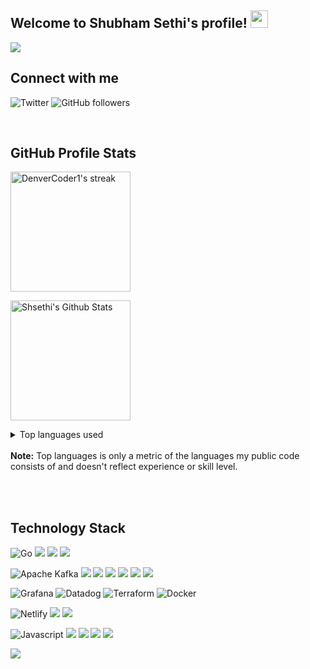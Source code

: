 <h2 align="left">
  Welcome to Shubham Sethi's profile!
  <img src="https://media.giphy.com/media/hvRJCLFzcasrR4ia7z/giphy.gif" width="28">
</h2>



<!-- Typing SVG by DenverCoder1 - https://github.com/DenverCoder1/readme-typing-svg -->
<p align="left">
  <a href="https://github.com/DenverCoder1/readme-typing-svg"><img src="https://readme-typing-svg.herokuapp.com?lines=Full+Stack+Developer;7%2B+years+of+experience;Always+learning+new+things"></a>
</p>


<h2 align="left">Connect with me</h3>

![Twitter](https://img.shields.io/twitter/follow/suave_sethi?label=@suave_sethi&amp;style=social)
![GitHub followers](https://img.shields.io/github/followers/shsethi?style=social)

<br/>

## GitHub Profile Stats

<!-- GitHub Readme Streak Stats - https://github.com/DenverCoder1/github-readme-streak-stats -->
<p align="left">
  <a href="https://github.com/DenverCoder1/github-readme-streak-stats">
    <img title="🔥 Get streak stats for your profile at git.io/streak-stats" alt="DenverCoder1's streak" src="https://github-readme-streak-stats.herokuapp.com/?user=shsethi&theme=tokyonight&hide_border=true" height="192px"/>
  </a>
  
<a href="https://github.com/anuraghazra/github-readme-stats"><img alt="Shsethi's Github Stats" src="https://github-readme-stats.vercel.app/api/?username=shsethi&show_icons=true&count_private=true&include_all_commits=true&theme=tokyonight&hide_border=true" height="192px"/></a>
 
 <details>
 <summary>Top languages used</summary>
 <a href="https://github.com/anuraghazra/github-readme-stats"><img alt="Shsethi's Top Languages" src="https://github-readme-stats.vercel.app/api/top-langs/?username=shsethi&langs_count=8&layout=compact&theme=tokyonight&hide_border=true&hide=Javascript,PHP,CSS" width="487.2px"/></a>
  
   </details>
  <br/>
  <b>Note:</b> Top languages is only a metric of the languages my public code consists of and doesn't reflect experience or skill level.
  
 
</p>
<br/>
<br/>

<h2 align="left">Technology Stack </h2>

<p align="left">


<!-- https://ileriayo.github.io/markdown-badges/ -->
![Go](https://img.shields.io/badge/Go-00ADD8?style=for-the-badge&logo=go&logoColor=white)
<img src="https://img.shields.io/badge/Java-ED8B00?style=for-the-badge&logo=java&logoColor=white"/>
<img src="https://img.shields.io/badge/Scala-DC322F?style=for-the-badge&logo=scala&logoColor=white"/>
<img src="https://img.shields.io/badge/Python-3776AB?style=for-the-badge&logo=python&logoColor=white"/>         


![Apache Kafka](https://img.shields.io/badge/Apache%20Kafka-000?style=for-the-badge&logo=apachekafka)
<img src="https://img.shields.io/badge/PostgreSQL-316192?style=for-the-badge&logo=postgresql&logoColor=white" />
<img src="https://img.shields.io/badge/MySQL-00000F?style=for-the-badge&logo=mysql&logoColor=white" />
<img src="https://img.shields.io/badge/redis-%23DD0031.svg?&style=for-the-badge&logo=redis&logoColor=white" />
<img src="https://img.shields.io/badge/Elastic_Search-005571?style=for-the-badge&logo=elasticsearch&logoColor=white" />
<img src="https://img.shields.io/badge/MongoDB-4EA94B?style=for-the-badge&logo=mongodb&logoColor=white" />
<img src="https://img.shields.io/badge/Cassandra-1287B1?style=for-the-badge&logo=apache%20cassandra&logoColor=white" />

![Grafana](https://img.shields.io/badge/grafana-%23F46800.svg?style=for-the-badge&logo=grafana&logoColor=white)
![Datadog](https://img.shields.io/badge/datadog-%23632CA6.svg?style=for-the-badge&logo=datadog&logoColor=white)
![Terraform](https://img.shields.io/badge/terraform-%235835CC.svg?style=for-the-badge&logo=terraform&logoColor=white)
![Docker](https://img.shields.io/badge/docker-%230db7ed.svg?style=for-the-badge&logo=docker&logoColor=white)

![Netlify](https://img.shields.io/badge/netlify-%23000000.svg?style=for-the-badge&logo=netlify&logoColor=#00C7B7)
<img src="https://img.shields.io/badge/Amazon_AWS-232F3E?style=for-the-badge&logo=amazon-aws&logoColor=white" />
<img src="https://img.shields.io/badge/Digital_Ocean-0080FF?style=for-the-badge&logo=DigitalOcean&logoColor=white" />

![Javascript](https://img.shields.io/badge/JavaScript-F7DF1E?style=for-the-badge&logo=javascript&logoColor=black")
<img src="https://img.shields.io/badge/React-20232A?style=for-the-badge&logo=react&logoColor=61DAFB" />
<img src="https://img.shields.io/badge/Node.js-43853D?style=for-the-badge&logo=node.js&logoColor=white"/>
<img src="https://img.shields.io/badge/Express.js-404D59?style=for-the-badge" />
<img src="https://img.shields.io/badge/Twilio-F22F46?style=for-the-badge&logo=Twilio&logoColor=white" />

</p>

<!-- https://github.com/anuraghazra/github-readme-stats -->



![](https://komarev.com/ghpvc/?username=shsethi&style=for-the-badge)


<!--
[![GitHub Streak](https://github-readme-streak-stats.herokuapp.com/?user=shsethi&theme=tokyonight)](https://git.io/streak-stats)
</p align="center">
<img src="https://github.com/shsethi/shsethi/blob/main/header.png" />
</p>
**shsethi/shsethi** is a ✨ _special_ ✨ repository because its `README.md` (this file) appears on your GitHub profile.

Here are some ideas to get you started:

- 🔭 I’m currently working on ...
- 🌱 I’m currently learning ...
- 👯 I’m looking to collaborate on ...
- 🤔 I’m looking for help with ...
- 💬 Ask me about ...
- 📫 How to reach me: ...
- 😄 Pronouns: ...
- ⚡ Fun fact: ...
-->
